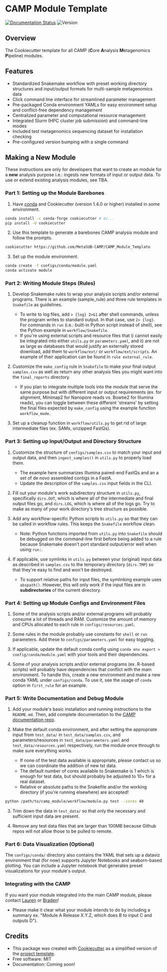 # CAMP Module Template

[![Documentation Status](https://img.shields.io/readthedocs/camp_module_template)](https://camp-documentation.readthedocs.io/en/latest/) ![Version](https://img.shields.io/badge/version-0.7.0-brightgreen)

## Overview

The Cookiecutter template for all CAMP (**C**ore **A**nalysis **M**etagenomics **P**ipeline) modules. 

## Features

* Standardized Snakemake workflow with preset working directory structures and input/output formats for multi-sample metagenomics data
* Click command line interface for streamlined parameter management
* Pre-packaged Conda environment YAMLs for easy environment setup and conflict-free dependency management
* Centralized parameter and computational resource management
* Integrated Slurm (HPC cluster job submission) and command-line modes
* Included test metagenomics sequencing dataset for installation checking
* Pre-configured version bumping with a single command

## Making a New Module

These instructions are only for developers that want to create an module for a **new** analysis purpose i.e.: ingests new formats of input or output data. To use or extend existing analysis modules, see TBA. 

### Part 1: Setting up the Module Barebones

1. Have [conda](https://docs.conda.io/projects/conda/en/latest/user-guide/install/index.html>) and Cookiecutter (version 1.4.0 or higher) installed in some environment. 

```Bash
conda install -c conda-forge cookiecutter # or...
pip install -U cookiecutter
```

2. Use this template to generate a barebones CAMP analysis module and follow the prompts.

```Bash
cookiecutter https://github.com/MetaSUB-CAMP/CAMP_Module_Template
```

3. Set up the module environment.

```Bash
conda create -f configs/conda/module.yaml
conda activate module
```

### Part 2: Writing Module Steps (Rules)

1. Develop Snakemake rules to wrap your analysis scripts and/or external programs. There is an example (sample_rule) and three rule templates in `Snakefile` as guidelines. 
    - To write to log files, add `> {log} 2>&1` after shell commands, unless the program writes to standard output. In that case, use `2> {log}`. For commands in `run` (i.e.: built-in Python script instead of shell), see the Python example in `workflow/Snakefile`.
    - If you're using external scripts and resource files that i) cannot easily be integrated into either `utils.py` or `parameters.yaml`, and ii) are not as large as databases that would justify an externally stored download, add them to `workflow/ext/` or `workflow/ext/scripts`. An example of their application can be found in `rule external_rule`. 

2. Customize the `make_config` rule in `Snakefile` to make your final output `samples.csv` as well as return any other analysis files you might want into the `final_reports` directory.
    - If you plan to integrate multiple tools into the module that serve the same purpose but with different input or output requirements (ex. for alignment, Minimap2 for Nanopore reads vs. Bowtie2 for Illumina reads), you can toggle between these different 'streams' by setting the final files expected by `make_config` using the example function `workflow_mode`.

3. Set up a cleanup function in `workflow/utils.py` to get rid of large intermediate files (ex. SAMs, unzipped FastQs). 

### Part 3: Setting up Input/Output and Directory Structure

1. Customize the structure of `configs/samples.csv` to match your input and output data, and then `ingest_samples()` in `utils.py` to properly load them. 
    - The example here summarizes Illumina paired-end FastQs and an a set of de novo assembled contigs in a FastA. 
    - Update the description of the `samples.csv` input fields in the CLI. 

2. Fill out your module's work subdirectory structure in `utils.py`, specifically `dirs.OUT`, which is where all of the intermediate and final output files go, and `dirs.LOG`, which is where all of the logs go. Try to make as many of your work directory's tree structure as possible.

3. Add any workflow-specific Python scripts to `utils.py` so that they can be called in workflow rules. This keeps the `Snakefile` workflow clean. 
    - Note: Python functions imported from `utils.py` into `Snakefile` should be debugged on the command-line first before being added to a rule because Snakemake doesn't port standard output/error well when using `run:`.

4. If applicable, use symlinks in `utils.py` between your (original) input data as described in `samples.csv` to the temporary directory (`dirs.TMP`) so that they're easy to find and won't be destroyed. 
    - To support relative paths for input files, the symlinking example uses `abspath()`. However, this will only work if the input files are in **subdirectories** of the current directory. 

### Part 4: Setting up Module Configs and Environment Files

1. Some of the analysis scripts and/or external programs will probably consume a lot of threads and RAM. Customize the amount of memory and CPUs allocated to each rule in `configs/resources.yaml`. 

2. Some rules in the module probably use constants for `shell` or `run` parameters. Add these to `configs/parameters.yaml` for easy toggling. 

3. If applicable, update the default conda config using `conda env export > config/conda/module.yaml` with your tools and their dependencies.

4. Some of your analysis scripts and/or external programs (ex. R-based scripts) will probably have dependencies that conflict with the main environment. To handle this, create a new environment and make a new conda YAML under `configs/conda`. To use it, see the usage of `conda` option in `first_rule` for an example.

### Part 5: Write Documentation and Debug Module

1. Add your module's basic installation and running instructions to the `README.md`. Then, add complete documentation to the [CAMP documentation repo](https://github.com/MetaSUB-CAMP/camp-documentation).

2. Make the default conda environment, and after setting the appropriate input from `test_data/` in `test_data/samples.csv`, and parameters/resources in `test_data/parameters.yaml` and `test_data/resources.yaml` respectively, run the module once through to make sure everything works. 
    - If none of the test data available is appropriate, please contact us so we can coordinate the addition of new tst data. 
    - The default number of cores available to Snakemake is 1 which is enough for test data, but should probably be adjusted to 10+ for a real dataset.
    - Relative or absolute paths to the Snakefile and/or the working directory (if you're running elsewhere) are accepted!
```Bash
python /path/to/camp_module/workflow/module.py test --cores 40
```

3. Trim down the data in `test_data/` so that only the necessary and sufficient input data are present.

4. Remove any test data files that are larger than 100MB because Github repos will not allow those to be pulled to remote. 

### Part 6: Data Visualization (Optional)

The `configs/conda/` directory also contains the YAML that sets up a dataviz environment that (for now) supports Jupyter Notebooks and seaborn-based plotting. You can include a Jupyter notebook that generates preset visualizations for your module's output.

### Integrating with the CAMP

If you want your module integrated into the main CAMP module, please contact [Lauren](mailto:lam4003@med.cornell.edu) or [Braden](btt4001@med.cornell.edu)!
- Please make it clear what your module intends to do by including a summary ex. "Module A Release X.Y.Z, which does B to input C and outputs D").

## Credits

- This package was created with [Cookiecutter](https://github.com/cookiecutter/cookiecutter>) as a simplified version of the [project template](https://github.com/audreyr/cookiecutter-pypackage>).
- Free software: MIT
- Documentation: Coming soon!